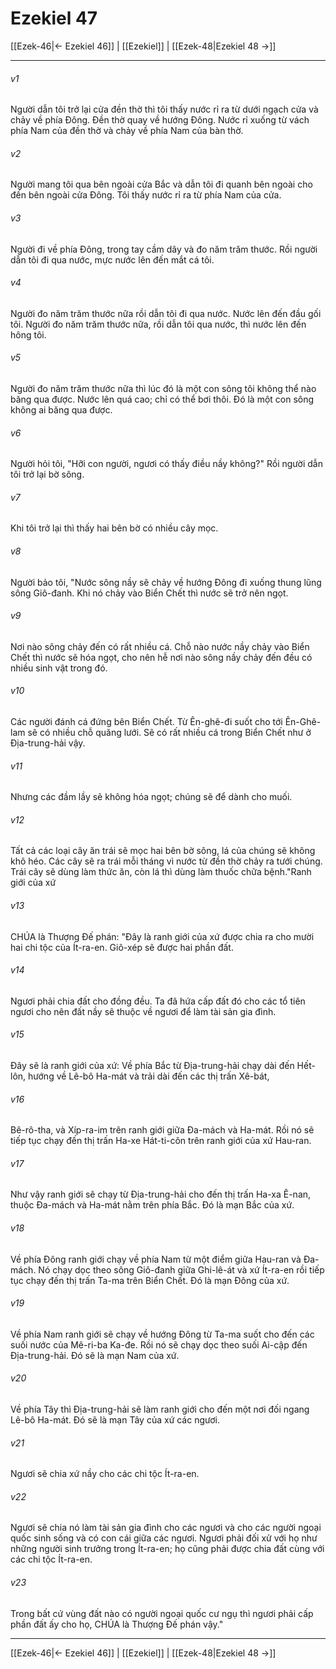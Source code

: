 # Ezekiel 47

[[Ezek-46|← Ezekiel 46]] | [[Ezekiel]] | [[Ezek-48|Ezekiel 48 →]]
***



###### v1 
Người dẫn tôi trở lại cửa đền thờ thì tôi thấy nước rỉ ra từ dưới ngạch cửa và chảy về phía Đông. Đền thờ quay về hướng Đông. Nước rỉ xuống từ vách phía Nam của đền thờ và chảy về phía Nam của bàn thờ. 

###### v2 
Người mang tôi qua bên ngoài cửa Bắc và dẫn tôi đi quanh bên ngoài cho đến bên ngoài cửa Đông. Tôi thấy nước rỉ ra từ phía Nam của cửa. 

###### v3 
Người đi về phía Đông, trong tay cầm dây và đo năm trăm thước. Rồi người dẫn tôi đi qua nước, mực nước lên đến mắt cá tôi. 

###### v4 
Người đo năm trăm thước nữa rồi dẫn tôi đi qua nước. Nước lên đến đầu gối tôi. Người đo năm trăm thước nữa, rồi dẫn tôi qua nước, thì nước lên đến hông tôi. 

###### v5 
Người đo năm trăm thước nữa thì lúc đó là một con sông tôi không thể nào băng qua được. Nước lên quá cao; chỉ có thể bơi thôi. Đó là một con sông không ai băng qua được. 

###### v6 
Người hỏi tôi, "Hỡi con người, ngươi có thấy điều nầy không?" Rồi người dẫn tôi trở lại bờ sông. 

###### v7 
Khi tôi trở lại thì thấy hai bên bờ có nhiều cây mọc. 

###### v8 
Người bảo tôi, "Nước sông nầy sẽ chảy về hướng Đông đi xuống thung lũng sông Giô-đanh. Khi nó chảy vào Biển Chết thì nước sẽ trở nên ngọt. 

###### v9 
Nơi nào sông chảy đến có rất nhiều cá. Chỗ nào nước nầy chảy vào Biển Chết thì nước sẽ hóa ngọt, cho nên hễ nơi nào sông nầy chảy đến đều có nhiều sinh vật trong đó. 

###### v10 
Các người đánh cá đứng bên Biển Chết. Từ Ên-ghê-đi suốt cho tới Ên-Ghê-lam sẽ có nhiều chỗ quăng lưới. Sẽ có rất nhiều cá trong Biển Chết như ở Địa-trung-hải vậy. 

###### v11 
Nhưng các đầm lầy sẽ không hóa ngọt; chúng sẽ để dành cho muối. 

###### v12 
Tất cả các loại cây ăn trái sẽ mọc hai bên bờ sông, lá của chúng sẽ không khô héo. Các cây sẽ ra trái mỗi tháng vì nước từ đền thờ chảy ra tưới chúng. Trái cây sẽ dùng làm thức ăn, còn lá thì dùng làm thuốc chữa bệnh."Ranh giới của xứ 

###### v13 
CHÚA là Thượng Đế phán: "Đây là ranh giới của xứ được chia ra cho mười hai chi tộc của Ít-ra-en. Giô-xép sẽ được hai phần đất. 

###### v14 
Ngươi phải chia đất cho đồng đều. Ta đã hứa cấp đất đó cho các tổ tiên ngươi cho nên đất nầy sẽ thuộc về ngươi để làm tài sản gia đình. 

###### v15 
Đây sẽ là ranh giới của xứ: Về phía Bắc từ Địa-trung-hải chạy dài đến Hết-lôn, hướng về Lê-bô Ha-mát và trải dài đến các thị trấn Xê-bát, 

###### v16 
Bê-rô-tha, và Xíp-ra-im trên ranh giới giữa Đa-mách và Ha-mát. Rồi nó sẽ tiếp tục chạy đến thị trấn Ha-xe Hát-ti-côn trên ranh giới của xứ Hau-ran. 

###### v17 
Như vậy ranh giới sẽ chạy từ Địa-trung-hải cho đến thị trấn Ha-xa Ê-nan, thuộc Đa-mách và Ha-mát nằm trên phía Bắc. Đó là mạn Bắc của xứ. 

###### v18 
Về phía Đông ranh giới chạy về phía Nam từ một điểm giữa Hau-ran và Đa-mách. Nó chạy dọc theo sông Giô-đanh giữa Ghi-lê-át và xứ Ít-ra-en rồi tiếp tục chạy đến thị trấn Ta-ma trên Biển Chết. Đó là mạn Đông của xứ. 

###### v19 
Về phía Nam ranh giới sẽ chạy về hướng Đông từ Ta-ma suốt cho đến các suối nước của Mê-ri-ba Ka-đe. Rồi nó sẽ chạy dọc theo suối Ai-cập đến Địa-trung-hải. Đó sẽ là mạn Nam của xứ. 

###### v20 
Về phía Tây thì Địa-trung-hải sẽ làm ranh giới cho đến một nơi đối ngang Lê-bô Ha-mát. Đó sẽ là mạn Tây của xứ các ngươi. 

###### v21 
Ngươi sẽ chia xứ nầy cho các chi tộc Ít-ra-en. 

###### v22 
Ngươi sẽ chia nó làm tài sản gia đình cho các ngươi và cho các người ngoại quốc sinh sống và có con cái giữa các ngươi. Ngươi phải đối xử với họ như những người sinh trưởng trong Ít-ra-en; họ cũng phải được chia đất cùng với các chi tộc Ít-ra-en. 

###### v23 
Trong bất cứ vùng đất nào có người ngoại quốc cư ngụ thì ngươi phải cấp phần đất ấy cho họ, CHÚA là Thượng Đế phán vậy."

***
[[Ezek-46|← Ezekiel 46]] | [[Ezekiel]] | [[Ezek-48|Ezekiel 48 →]]
